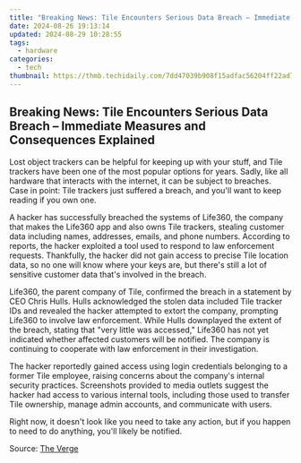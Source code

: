 ```yaml
---
title: "Breaking News: Tile Encounters Serious Data Breach – Immediate Measures and Consequences Explained"
date: 2024-08-26 19:13:14
updated: 2024-08-29 10:28:55
tags:
  - hardware
categories:
  - tech
thumbnail: https://thmb.techidaily.com/7dd47039b908f15adfac56204ff22ad7becb8a002a35f04201c966ce7066b460.jpg
---
```


## Breaking News: Tile Encounters Serious Data Breach – Immediate Measures and Consequences Explained

Lost object trackers can be helpful for keeping up with your stuff, and Tile trackers have been one of the most popular options for years. Sadly, like all hardware that interacts with the internet, it can be subject to breaches. Case in point: Tile trackers just suffered a breach, and you'll want to keep reading if you own one.

 A hacker has successfully breached the systems of Life360, the company that makes the Life360 app and also owns Tile trackers, stealing customer data including names, addresses, emails, and phone numbers. According to reports, the hacker exploited a tool used to respond to law enforcement requests. Thankfully, the hacker did not gain access to precise Tile location data, so no one will know where your keys are, but there's still a lot of sensitive customer data that's involved in the breach.

 Life360, the parent company of Tile, confirmed the breach in a statement by CEO Chris Hulls. Hulls acknowledged the stolen data included Tile tracker IDs and revealed the hacker attempted to extort the company, prompting Life360 to involve law enforcement. While Hulls downplayed the extent of the breach, stating that "very little was accessed," Life360 has not yet indicated whether affected customers will be notified. The company is continuing to cooperate with law enforcement in their investigation.

 The hacker reportedly gained access using login credentials belonging to a former Tile employee, raising concerns about the company's internal security practices. Screenshots provided to media outlets suggest the hacker had access to various internal tools, including those used to transfer Tile ownership, manage admin accounts, and communicate with users.

 Right now, it doesn't look like you need to take any action, but if you happen to need to do anything, you'll likely be notified.

 Source: [The Verge](https://www.theverge.com/2024/6/12/24176889/tile-life360-customer-data-breach-hacker-extortion)

<ins class="adsbygoogle"
     style="display:block"
     data-ad-format="autorelaxed"
     data-ad-client="ca-pub-7571918770474297"
     data-ad-slot="1223367746"></ins>



<ins class="adsbygoogle"
     style="display:block"
     data-ad-client="ca-pub-7571918770474297"
     data-ad-slot="8358498916"
     data-ad-format="auto"
     data-full-width-responsive="true"></ins>
